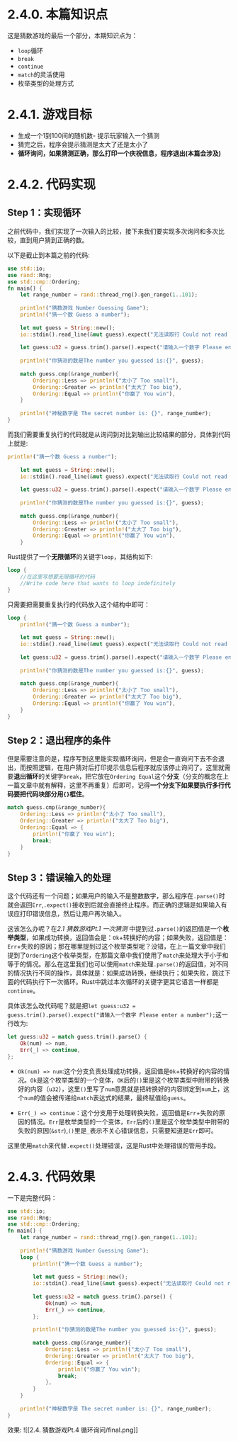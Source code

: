 # 2.4.0. 本篇知识点
这是猜数游戏的最后一个部分，本期知识点为：
- `loop`循环
- `break`
- `continue`
- `match`的灵活使用
- 枚举类型的处理方式

# 2.4.1. 游戏目标
- 生成一个1到100间的随机数- 提示玩家输入一个猜测
- 猜完之后，程序会提示猜测是太大了还是太小了
- **循环询问，如果猜测正确，那么打印一个庆祝信息，程序退出(本篇会涉及)**

# 2.4.2. 代码实现
## Step 1：实现循环
之前代码中，我们实现了一次输入的比较，接下来我们要实现多次询问和多次比较，直到用户猜到正确的数。

以下是截止到本篇之前的代码:
```rust
use std::io;  
use rand::Rng;  
use std::cmp::Ordering;  
fn main() {  
    let range_number = rand::thread_rng().gen_range(1..101);  
  
    println!("猜数游戏 Number Guessing Game");  
    println!("猜一个数 Guess a number");  
  
    let mut guess = String::new();  
    io::stdin().read_line(&mut guess).expect("无法读取行 Could not read the line");  
  
    let guess:u32 = guess.trim().parse().expect("请输入一个数字 Please enter a number");  
  
    println!("你猜测的数是The number you guessed is:{}", guess);  
  
    match guess.cmp(&range_number){  
        Ordering::Less => println!("太小了 Too small"),  
        Ordering::Greater => println!("太大了 Too big"),  
        Ordering::Equal => println!("你赢了 You win"),  
    }  
  
    println!("神秘数字是 The secret number is: {}", range_number);  
}

```

而我们需要重复执行的代码就是从询问到对比到输出比较结果的部分，具体到代码上就是:
```rust
println!("猜一个数 Guess a number");  
  
    let mut guess = String::new();  
    io::stdin().read_line(&mut guess).expect("无法读取行 Could not read the line");  
  
    let guess:u32 = guess.trim().parse().expect("请输入一个数字 Please enter a number");  
  
    println!("你猜测的数是The number you guessed is:{}", guess);  
  
    match guess.cmp(&range_number){  
        Ordering::Less => println!("太小了 Too small"),  
        Ordering::Greater => println!("太大了 Too big"),  
        Ordering::Equal => println!("你赢了 You win"),  
    }
```

Rust提供了一个**无限循环**的关键字`loop`，其结构如下:
```rust
loop {
	//在这里写想要无限循环的代码
	//Write code here that wants to loop indefinitely
}
```

只需要把需要重复执行的代码放入这个结构中即可：
```rust
loop {
    println!("猜一个数 Guess a number");  
  
    let mut guess = String::new();  
    io::stdin().read_line(&mut guess).expect("无法读取行 Could not read the line");  
  
    let guess:u32 = guess.trim().parse().expect("请输入一个数字 Please enter a number");  
  
    println!("你猜测的数是The number you guessed is:{}", guess);  
  
    match guess.cmp(&range_number){  
        Ordering::Less => println!("太小了 Too small"),  
        Ordering::Greater => println!("太大了 Too big"),  
        Ordering::Equal => println!("你赢了 You win"),  
    }
}
```

## Step 2：退出程序的条件
但是需要注意的是，程序写到这里能实现循环询问，但是会一直询问下去不会退出，而按照逻辑，在用户猜对后打印提示信息后程序就应该停止询问了。这里就需要**退出循环**的关键字`break`，把它放在`Ordering Equal`这个**分支**（分支的概念在上一篇文章中就有解释，这里不再重复）后即可，记得**一个分支下如果要执行多行代码要把代码块部分用`{}`框住**。
```rust
match guess.cmp(&range_number){  
    Ordering::Less => println!("太小了 Too small"),  
    Ordering::Greater => println!("太大了 Too big"),  
    Ordering::Equal => {  
        println!("你赢了 You win");  
        break;  
    }  
}
```

## Step 3：错误输入的处理
这个代码还有一个问题；如果用户的输入不是整数数字，那么程序在`.parse()`时就会返回`Err`,`.expect()`接收到后就会直接终止程序。而正确的逻辑是如果输入有误应打印错误信息，然后让用户再次输入。

这该怎么办呢？在*2.1 猜数游戏Pt.1 一次猜测* 中提到过`.parse()`的返回值是一个**枚举类型**，如果成功转换，返回值会是：`Ok`+转换好的内容；如果失败，返回值是：`Err`+失败的原因；那在哪里提到过这个枚举类型呢？没错，在上一篇文章中我们提到了`Ordering`这个枚举类型，在那篇文章中我们使用了`match`来处理大于小于和等于的情况。那么在这里我们也可以使用`match`来处理`.parse()`的返回值，对不同的情况执行不同的操作，具体就是：如果成功转换，继续执行；如果失败，跳过下面的代码执行下一次循环。Rust中跳过本次循环的关键字更其它语言一样都是`continue`。

具体该怎么改代码呢？就是把`let guess:u32 = guess.trim().parse().expect("请输入一个数字 Please enter a number");`这一行改为:
```rust
let guess:u32 = match guess.trim().parse() {  
    Ok(num) => num,  
    Err(_) => continue,  
};
```
- `Ok(num) => num`:这个分支负责处理成功转换，返回值是`Ok`+转换好的内容的情况。`Ok`是这个枚举类型的一个变体，`OK`后的`()`里是这个枚举类型中附带的转换好的内容（`u32`），这里`()`里写了`num`意思就是把转换好的内容绑定到`num`上，这个`num`的值会被传递给`match`表达式的结果，最终赋值给`guess`。

- `Err(_) => continue`：这个分支用于处理转换失败，返回值是`Err`+失败的原因的情况。`Err`是枚举类型的一个变体，`Err`后的`()`里是这个枚举类型中附带的失败的原因(`&str`),`()`里是`_`表示不关心错误信息，只需要知道是`Err`即可。

这里使用`match`来代替`.expect()`处理错误，这是Rust中处理错误的管用手段。

# 2.4.3. 代码效果
一下是完整代码：
```rust
use std::io;  
use rand::Rng;  
use std::cmp::Ordering;  
fn main() {  
    let range_number = rand::thread_rng().gen_range(1..101);  
  
    println!("猜数游戏 Number Guessing Game");  
    loop {  
        println!("猜一个数 Guess a number");  
  
        let mut guess = String::new();  
        io::stdin().read_line(&mut guess).expect("无法读取行 Could not read the line");  
  
        let guess:u32 = match guess.trim().parse() {  
            Ok(num) => num,  
            Err(_) => continue,  
        };  
  
        println!("你猜测的数是The number you guessed is:{}", guess);  
  
        match guess.cmp(&range_number){  
            Ordering::Less => println!("太小了 Too small"),  
            Ordering::Greater => println!("太大了 Too big"),  
            Ordering::Equal => {  
                println!("你赢了 You win");  
                break;  
            },  
        }  
    }  
  
    println!("神秘数字是 The secret number is: {}", range_number);  
}
```

效果:
![[2.4. 猜数游戏Pt.4 循环询问/final.png]]
